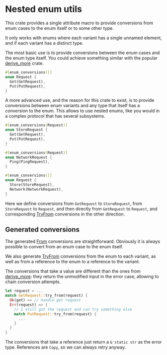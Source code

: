 # Nested enum utils

This crate provides a single attribute macro to provide conversions from enum cases to the enum itself or to some other type.

It only works with enums where each variant has a single unnamed element, and if each variant has a distinct type.

The most basic use is to provide conversions between the enum cases and the enum type itself. You could achieve something similar with the popular [derive_more] crate.

```rust
#[enum_conversions()]
enum Request {
  Get(GetRequest),
  Put(PutRequest),
}
```

A more advanced use, and the reason for this crate to exist, is to provide conversions between enum variants and any type that itself has a *conversion* to the enum. This allows to use nested enums, like you would in a complex protocol that has several subsystems.

```rust
#[enum_conversions(Request)]
enum StoreRequest {
  Get(GetRequest),
  Put(PutRequest),
}

#[enum_conversions(Request)]
enum NetworkRequest {
  Ping(PingRequest),
}

#[enum_conversions()]
enum Request {
  Store(StoreRequest),
  Network(NetworkRequest),
}
```

Here we define conversions from `GetRequest` to `StoreRequest`, from `StoreRequest` to `Request`, and then directly from `GetRequest` to `Request`, and corresponding [TryFrom] conversions in the other direction.

## Generated conversions

The generated [From] conversions are straightforward. Obviously it is always possible to convert from an enum case to the enum itself.

We also generate [TryFrom] conversions from the enum to each variant, as well as from a reference to the enum to a reference to the variant.

The conversions that take a value are different than the ones from [derive_more]: they return the unmodified input in the error case, allowing to chain conversion attempts.

```rust
let request = ...
match GetRequest::try_from(request) {
  Ok(get) => // handle get request
  Err(request) => {
    // I still got the request and can try something else
    match PutRequest::try_from(request) {
      ...
    }
  }
}
```

The conversions that take a reference just return a `&'static str` as the error type. References are `Copy`, so we can always retry anyway.

[From]: https://doc.rust-lang.org/std/convert/trait.From.html
[TryFrom]: https://doc.rust-lang.org/std/convert/trait.TryFrom.html
[derive_more]: https://crates.io/crates/derive_more